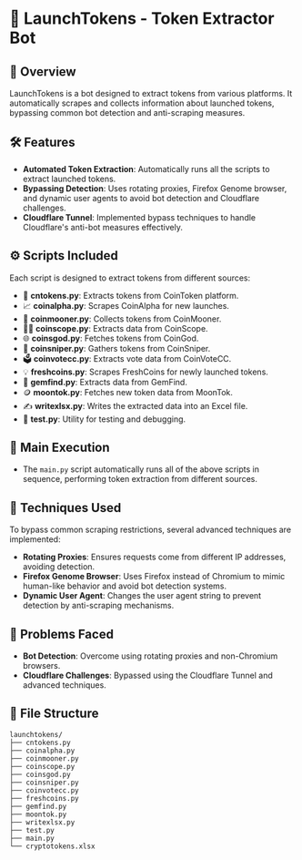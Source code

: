 # 🚀 **LaunchTokens - Token Extractor Bot**

## 📌 **Overview**
LaunchTokens is a bot designed to extract tokens from various platforms. It automatically scrapes and collects information about launched tokens, bypassing common bot detection and anti-scraping measures.

## 🛠 **Features**
- **Automated Token Extraction**: Automatically runs all the scripts to extract launched tokens.
- **Bypassing Detection**: Uses rotating proxies, Firefox Genome browser, and dynamic user agents to avoid bot detection and Cloudflare challenges.
- **Cloudflare Tunnel**: Implemented bypass techniques to handle Cloudflare's anti-bot measures effectively.

## ⚙️ **Scripts Included**
Each script is designed to extract tokens from different sources:

- 🏦 **cntokens.py**: Extracts tokens from CoinToken platform.
- 📈 **coinalpha.py**: Scrapes CoinAlpha for new launches.
- 🌙 **coinmooner.py**: Collects tokens from CoinMooner.
- 🧑‍💻 **coinscope.py**: Extracts data from CoinScope.
- 🌐 **coinsgod.py**: Fetches tokens from CoinGod.
- 🎯 **coinsniper.py**: Gathers tokens from CoinSniper.
- 🗳 **coinvotecc.py**: Extracts vote data from CoinVoteCC.
- 💡 **freshcoins.py**: Scrapes FreshCoins for newly launched tokens.
- 💎 **gemfind.py**: Extracts data from GemFind.
- 🪙 **moontok.py**: Fetches new token data from MoonTok.
- ✍️ **writexlsx.py**: Writes the extracted data into an Excel file.
- 🧪 **test.py**: Utility for testing and debugging.

## 🚀 **Main Execution**
- The `main.py` script automatically runs all of the above scripts in sequence, performing token extraction from different sources.

## 🔧 **Techniques Used**
To bypass common scraping restrictions, several advanced techniques are implemented:

- **Rotating Proxies**: Ensures requests come from different IP addresses, avoiding detection.
- **Firefox Genome Browser**: Uses Firefox instead of Chromium to mimic human-like behavior and avoid bot detection systems.
- **Dynamic User Agent**: Changes the user agent string to prevent detection by anti-scraping mechanisms.

## 📝 **Problems Faced**
- **Bot Detection**: Overcome using rotating proxies and non-Chromium browsers.
- **Cloudflare Challenges**: Bypassed using the Cloudflare Tunnel and advanced techniques.

## 📂 **File Structure**
```plaintext
launchtokens/
├── cntokens.py
├── coinalpha.py
├── coinmooner.py
├── coinscope.py
├── coinsgod.py
├── coinsniper.py
├── coinvotecc.py
├── freshcoins.py
├── gemfind.py
├── moontok.py
├── writexlsx.py
├── test.py
├── main.py
└── cryptotokens.xlsx
